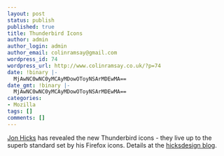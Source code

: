 ```yaml
---
layout: post
status: publish
published: true
title: Thunderbird Icons
author: admin
author_login: admin
author_email: colinramsay@gmail.com
wordpress_id: 74
wordpress_url: http://www.colinramsay.co.uk/?p=74
date: !binary |-
  MjAwNC0wNC0yMCAyMDowOToyNSArMDEwMA==
date_gmt: !binary |-
  MjAwNC0wNC0yMCAyMDowOToyNSArMDEwMA==
categories:
- Mozilla
tags: []
comments: []
---
```

<p><a href="http://www.hicksdesign.co.uk">Jon Hicks</a> has revealed the new Thunderbird icons - they live up to the superb standard set by his Firefox icons. Details at the <a href="http://www.hicksdesign.co.uk/journal/2004/04/thunderbird/index.php">hicksdesign blog</a>.</p>
